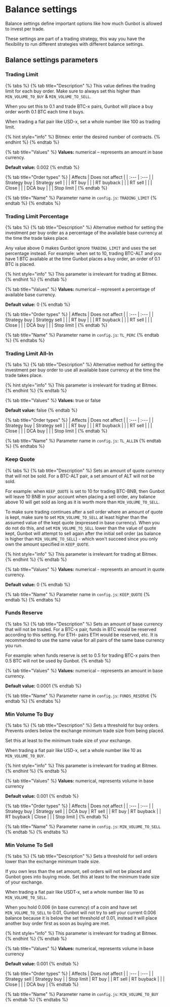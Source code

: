 # Balance settings

Balance settings define important options like how much Gunbot is allowed to invest per trade.

These settings are part of a trading strategy, this way you have the flexibility to run different strategies with different balance settings.

## Balance settings parameters

### Trading Limit

{% tabs %}
{% tab title="Description" %}
This value defines the trading limit for each buy order. Make sure to always set this higher than `MIN_VOLUME_TO_BUY` & `MIN_VOLUME_TO_SELL`.

When you set this to 0.1 and trade BTC-x pairs, Gunbot will place a buy order worth 0.1 BTC each time it buys.

When trading a fiat pair like USD-x, set a whole number like 100 as trading limit.

{% hint style="info" %}
Bitmex: enter the desired number of contracts.
{% endhint %}
{% endtab %}

{% tab title="Values" %}
**Values:** numerical – represents an amount in base currency.

**Default value:** 0.002
{% endtab %}

{% tab title="Order types" %}
| Affects | Does not affect |
| :--- | :--- |
| Strategy buy | Strategy sell |
|  | RT buy |
|  | RT buyback |
|  | RT sell |
|  | Close |
|  | DCA buy |
|  | Stop limit |
{% endtab %}

{% tab title="Name" %}
Parameter name in `config.js`: `TRADING_LIMIT`
{% endtab %}
{% endtabs %}

### Trading Limit Percentage

{% tabs %}
{% tab title="Description" %}
Alternative method for setting the investment per buy order as a percentage of the available base currency at the time the trade takes place.

Any value above 0 makes Gunbot ignore `TRADING_LIMIT` and uses the set percentage instead. For example: when set to 10, trading BTC-ALT and you have 1 BTC available at the time Gunbot places a buy order, an order of 0.1 BTC is placed.

{% hint style="info" %}
This parameter is irrelevant for trading at Bitmex.
{% endhint %}
{% endtab %}

{% tab title="Values" %}
**Values:** numerical – represent a percentage of available base currency.

**Default value:** 0
{% endtab %}

{% tab title="Order types" %}
| Affects | Does not affect |
| :--- | :--- |
| Strategy buy | Strategy sell |
|  | RT buy |
|  | RT buyback |
|  | RT sell |
|  | Close |
|  | DCA buy |
|  | Stop limit |
{% endtab %}

{% tab title="Name" %}
Parameter name in `config.js`: `TL_PERC`
{% endtab %}
{% endtabs %}

### Trading Limit All-In

{% tabs %}
{% tab title="Description" %}
Alternative method for setting the investment per buy order to use all available base currency at the time the trade takes place.

{% hint style="info" %}
This parameter is irrelevant for trading at Bitmex.
{% endhint %}
{% endtab %}

{% tab title="Values" %}
**Values:** true or false

**Default value:** false
{% endtab %}

{% tab title="Order types" %}
| Affects | Does not affect |
| :--- | :--- |
| Strategy buy | Strategy sell |
|  | RT buy |
|  | RT buyback |
|  | RT sell |
|  | Close |
|  | DCA buy |
|  | Stop limit |
{% endtab %}

{% tab title="Name" %}
Parameter name in `config.js`: `TL_ALLIN`
{% endtab %}
{% endtabs %}

### Keep Quote

{% tabs %}
{% tab title="Description" %}
Sets an amount of quote currency that will not be sold. For a BTC-ALT pair, a set amount of ALT will not be sold.

For example: when `KEEP_QUOTE` is set to 10 for trading BTC-BNB, then Gunbot will leave 10 BNB in your account when placing a sell order, any balance above 10 will get sold as long as it is worth more than `MIN_VOLUME_TO_SELL`.

To make sure trading continues after a sell order where an amount of quote is kept, make sure to set `MIN_VOLUME_TO_SELL` at least higher than the assumed value of the kept quote \(expressed in base currency\). When you do not do this, and set `MIN_VOLUME_TO_SELL` lower than the value of quote kept, Gunbot will attempt to sell again after the initial sell order \(as balance is higher than `MIN_VOLUME_TO_SELL`\) - which won't succeed since you only own the amount specified in `KEEP_QUOTE`.

{% hint style="info" %}
This parameter is irrelevant for trading at Bitmex.
{% endhint %}
{% endtab %}

{% tab title="Values" %}
**Values:** numerical - represents an amount in quote currency.

**Default value:** 0
{% endtab %}

{% tab title="Name" %}
Parameter name in `config.js`: `KEEP_QUOTE`
{% endtab %}
{% endtabs %}

### Funds Reserve

{% tabs %}
{% tab title="Description" %}
Sets an amount of base currency that will not be traded. For a BTC-x pair, funds in BTC would be reserved according to this setting. For ETH- pairs ETH would be reserved, etc. It is recommended to use the same value for all pairs of the same base currency you run.

For example: when funds reserve is set to 0.5 for trading BTC-x pairs then 0.5 BTC will not be used by Gunbot.
{% endtab %}

{% tab title="Values" %}
**Values:** numerical – represents an amount in base currency.

**Default value:** 0.0001
{% endtab %}

{% tab title="Name" %}
Parameter name in `config.js`: `FUNDS_RESERVE`
{% endtab %}
{% endtabs %}

### Min Volume To Buy

{% tabs %}
{% tab title="Description" %}
Sets a threshold for buy orders. Prevents orders below the exchange minimum trade size from being placed.

Set this at least to the minimum trade size of your exchange.

When trading a fiat pair like USD-x, set a whole number like 10 as `MIN_VOLUME_TO_BUY`.

{% hint style="info" %}
This parameter is irrelevant for trading at Bitmex.
{% endhint %}
{% endtab %}

{% tab title="Values" %}
**Values:** numerical, represents volume in base currency

**Default value:** 0.001
{% endtab %}

{% tab title="Order types" %}
| Affects | Does not affect |
| :--- | :--- |
| Strategy buy | Strategy sell |
| DCA buy | RT sell |
| RT buy | RT buyback |
| RT buyback | Close |
|  | Stop limit |
{% endtab %}

{% tab title="Name" %}
Parameter name in `config.js`: `MIN_VOLUME_TO_SELL`
{% endtab %}
{% endtabs %}

### Min Volume To Sell

{% tabs %}
{% tab title="Description" %}
Sets a threshold for sell orders lower than the exchange minimum trade size.

If you own less than the set amount, sell orders will not be placed and Gunbot goes into buying mode. Set this at least to the minimum trade size of your exchange.

When trading a fiat pair like USDT-x, set a whole number like 10 as `MIN_VOLUME_TO_SELL`.

When you hold 0.006 \(in base currency\) of a coin and have set `MIN_VOLUME_TO_SELL` to 0.01, Gunbot will not try to sell your current 0.006 balance because it is below the set threshold of 0.01, instead it will place another buy order first as soon as buying are met.

{% hint style="info" %}
This parameter is irrelevant for trading at Bitmex.
{% endhint %}
{% endtab %}

{% tab title="Values" %}
**Values:** numerical, represents volume in base currency

**Default value:** 0.001
{% endtab %}

{% tab title="Order types" %}
| Affects | Does not affect |
| :--- | :--- |
| Strategy sell | Strategy buy |
| Stop limit | RT buy |
| RT sell | RT buyback |
|  | Close |
|  | DCA buy |
{% endtab %}

{% tab title="Name" %}
Parameter name in `config.js`: `MIN_VOLUME_TO_BUY`
{% endtab %}
{% endtabs %}

